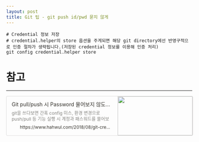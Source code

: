 ```yaml
---
layout: post
title: Git 팁 - git push id/pwd 묻지 않게
---
```

```
# Credential 정보 저장
# credential.helper의 store 옵션을 주게되면 해당 git directory에선 반영구적으로 인증 절차가 생략됩니다.(저장된 credential 정보를 이용해 인증 처리)
git config credential.helper store
```

# 참고
---
<div data-block-id="eea46ec4-f20b-4ccc-a17c-0d212245684f" class="notion-selectable notion-bookmark-block" style="width: 100%; max-width: 712px; margin-top: 4px; margin-bottom: 4px;"><div><div style="display: flex;"><a target="_blank" rel="noopener noreferrer" href="https://www.hahwul.com/2018/08/git-credential-helper.html" style="display: block; color: inherit; text-decoration: none; flex-grow: 1; min-width: 0px;"><div role="button" tabindex="0" style="user-select: none; transition: background 120ms ease-in 0s; cursor: pointer; width: 100%; display: flex; flex-wrap: wrap-reverse; align-items: stretch; text-align: left; overflow: hidden; border: 1px solid rgba(55, 53, 47, 0.16); border-radius: 3px; position: relative; color: inherit; fill: inherit;"><div style="flex: 4 1 180px; padding: 12px 14px 14px; overflow: hidden; text-align: left;"><div style="font-size: 14px; line-height: 20px; color: rgb(55, 53, 47); white-space: nowrap; overflow: hidden; text-overflow: ellipsis; min-height: 24px; margin-bottom: 2px;">Git pull/push 시 Password 물어보지 않도록 설정하기(credential.helper)</div><div style="font-size: 12px; line-height: 16px; color: rgba(55, 53, 47, 0.6); height: 32px; overflow: hidden;">git을 쓰다보면 간혹 config 미스, 환경 변경으로 push/pull 등 기능 실행 시 계정과 패스워드를 물어보는 경우가 발생합니다. credential 설정이 되어있지 않다면 계정정보를 요청하는게 당연하지만 한창 개발하고 있는 과정에서는 굉장히 귀찮고 번거로워집니다. (특히나 제 툴들은 대다수가 git pull로 업데이트를 수행하기 떄문에...더더욱..) 여러가지 방법이 있겠지만 아래 2가지 방법이 개인적으로 맘에들어 사용합니다.</div><div style="display: flex; margin-top: 6px;"><img src="https://www.hahwul.com/favicon.ico" style="width: 16px; height: 16px; min-width: 16px; margin-right: 6px;"><div style="font-size: 12px; line-height: 16px; color: rgb(55, 53, 47); white-space: nowrap; overflow: hidden; text-overflow: ellipsis;">https://www.hahwul.com/2018/08/git-credential-helper.html</div></div></div><div style="flex: 1 1 180px; display: block; position: relative;"><div style="position: absolute; top: 0px; left: 0px; right: 0px; bottom: 0px;"><div style="width: 100%; height: 100%;"><img src="https://1.bp.blogspot.com/-tydjP7XMJH8/XLXrWzAhauI/AAAAAAAAD_8/e5W4TfkDQ1AX3n0BqxPet2qI0YU3Z6pCACLcBGAs/s320/hahwul.jpg" style="display: block; object-fit: cover; border-radius: 1px; width: 100%; height: 100%;"></div></div></div></div></a></div></div></div>
